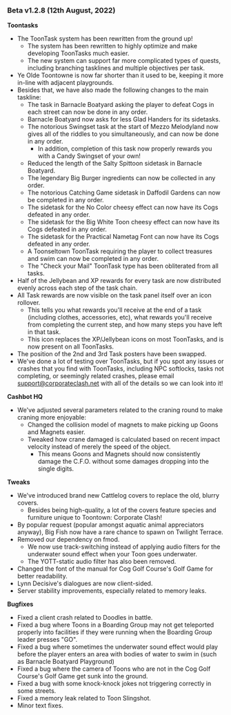 ### Beta v1.2.8 (12th August, 2022)
 
**Toontasks**
- The ToonTask system has been rewritten from the ground up!
  - The system has been rewritten to highly optimize and make developing ToonTasks much easier.
  - The new system can support far more complicated types of quests, including branching tasklines and multiple objectives per task.
- Ye Olde Toontowne is now far shorter than it used to be, keeping it more in-line with adjacent playgrounds.
- Besides that, we have also made the following changes to the main taskline:
  - The task in Barnacle Boatyard asking the player to defeat Cogs in each street can now be done in any order.
  - Barnacle Boatyard now asks for less Glad Handers for its sidetasks.
  - The notorious Swingset task at the start of Mezzo Melodyland now gives all of the riddles to you simultaneously, and can now be done in any order.
    - In addition, completion of this task now properly rewards you with a Candy Swingset of your own!
  - Reduced the length of the Salty Spittoon sidetask in Barnacle Boatyard.
  - The legendary Big Burger ingredients can now be collected in any order.
  - The notorious Catching Game sidetask in Daffodil Gardens can now be completed in any order.
  - The sidetask for the No Color cheesy effect can now have its Cogs defeated in any order.
  - The sidetask for the Big White Toon cheesy effect can now have its Cogs defeated in any order.
  - The sidetask for the Practical Nametag Font can now have its Cogs defeated in any order.
  - A Toonseltown ToonTask requiring the player to collect treasures and swim can now be completed in any order.
  - The "Check your Mail" ToonTask type has been obliterated from all tasks.
- Half of the Jellybean and XP rewards for every task are now distributed evenly across each step of the task chain.
- All Task rewards are now visible on the task panel itself over an icon rollover.
  - This tells you what rewards you'll receive at the end of a task (including clothes, accessories, etc), what rewards you'll receive from completing the current step, and how many steps you have left in that task.
  - This icon replaces the XP/Jellybean icons on most ToonTasks, and is now present on all ToonTasks.
- The position of the 2nd and 3rd Task posters have been swapped.
- We've done a lot of testing over ToonTasks, but if you spot any issues or crashes that you find with ToonTasks, including NPC softlocks, tasks not completing, or seemingly related crashes, please email support@corporateclash.net with all of the details so we can look into it!
 
**Cashbot HQ**
- We've adjusted several parameters related to the craning round to make craning more enjoyable:
  - Changed the collision model of magnets to make picking up Goons and Magnets easier.
  - Tweaked how crane damaged is calculated based on recent impact velocity instead of merely the speed of the object.
    - This means Goons and Magnets should now consistently damage the C.F.O. without some damages dropping into the single digits.
 
**Tweaks**
- We've introduced brand new Cattlelog covers to replace the old, blurry covers.
  - Besides being high-quality, a lot of the covers feature species and furniture unique to Toontown: Corporate Clash!
- By popular request (popular amongst aquatic animal appreciators anyway), Big Fish now have a rare chance to spawn on Twilight Terrace.
- Removed our dependency on fmod.
  - We now use track-switching instead of applying audio filters for the underwater sound effect when your Toon goes underwater.
  - The YOTT-static audio filter has also been removed.
- Changed the font of the manual for Cog Golf Course's Golf Game for better readability.
- Lynn Decisive's dialogues are now client-sided.
- Server stability improvements, especially related to memory leaks.
 
**Bugfixes**
- Fixed a client crash related to Doodles in battle.
- Fixed a bug where Toons in a Boarding Group may not get teleported properly into facilities if they were running when the Boarding Group leader presses "GO".
- Fixed a bug where sometimes the underwater sound effect would play before the player enters an area with bodies of water to swim in (such as Barnacle Boatyard Playground)
- Fixed a bug where the camera of Toons who are not in the Cog Golf Course's Golf Game get sunk into the ground.
- Fixed a bug with some knock-knock jokes not triggering correctly in some streets.
- Fixed a memory leak related to Toon Slingshot.
- Minor text fixes.